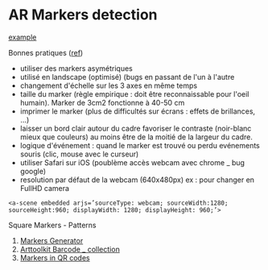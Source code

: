 # AR Markers detection
[example](https://github.com/AR-js-org/AR.js/tree/master/aframe/examples/marker-based)

Bonnes pratiques ([ref](https://medium.com/chialab-open-source/10-tips-to-enhance-your-ar-js-app-8b44c6faffca))
- utiliser des markers asymétriques
- utilisé en landscape (optimisé) (bugs en passant de l'un à l'autre
- changement d'échelle sur les 3 axes en même temps
- taille du marker (règle empirique : doit être reconnaissable pour l'oeil humain). Marker de 3cm2 fonctionne à 40-50 cm
- imprimer le marker (plus de difficultés sur écrans : effets de brillances, …)
- laisser un bord clair autour du cadre
favoriser le contraste (noir-blanc mieux que couleurs)
au moins être de la moitié de la largeur du cadre.
- logique d'événement :
quand le marker est trouvé ou perdu
evénements souris (clic, mouse avec le curseur)
- utiliser Safari sur iOS (poublème accès webcam avec chrome _ bug google)
- resolution par défaut de la webcam (640x480px)
ex : pour changer en FullHD camera

`<a-scene embedded arjs=’sourceType: webcam; sourceWidth:1280; sourceHeight:960; displayWidth: 1280; displayHeight: 960;’>`


Square Markers - Patterns
1. [Markers Generator](https://jeromeetienne.github.io/AR.js/three.js/examples/marker-training/examples/generator.html)
2. [Arttoolkit Barcode _ collection](https://github.com/AR-js-org/artoolkit-barcode-markers-collection)
3. [Markers in QR codes](https://medium.com/chialab-open-source/how-to-deliver-ar-on-the-web-only-with-a-qr-code-e24b7b61f8cb)
